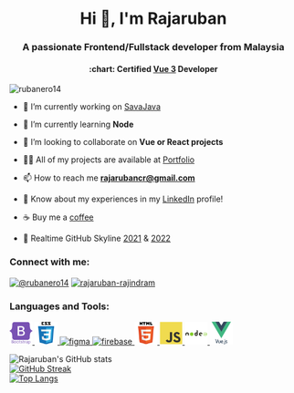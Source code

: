 <h1 align="center">Hi 👋, I'm Rajaruban</h1>
<h3 align="center">A passionate Frontend/Fullstack developer from Malaysia</h3>
<h4 align="center">:chart: Certified <a href="https://www.udemy.com/certificate/UC-c893f4fa-301b-439f-814e-d04d15c15c29">Vue 3</a> Developer</h4>

<p align="left"> <img src="https://komarev.com/ghpvc/?username=rubanero14&label=Profile%20views&color=lightgrey&style=flat" alt="rubanero14" /> </p>

- 🔭 I’m currently working on [SavaJava](https://savajava.github.io)

- 🌱 I’m currently learning **Node**

- 👯 I’m looking to collaborate on **Vue or React projects**

- 👨‍💻 All of my projects are available at [Portfolio](https://rajaruban.github.io)

- 📫 How to reach me **rajarubancr@gmail.com**

- 📄 Know about my experiences in my [LinkedIn](https://www.linkedin.com/in/rajaruban-rajindram/) profile!

- :coffee: Buy me a [coffee](https://paypal.me/rubanero) 

- <g-emoji class="g-emoji" alias="city_sunset" fallback-src="https://github.githubassets.com/images/icons/emoji/unicode/1f306.png">🌆</g-emoji> Realtime GitHub Skyline <a href="https://skyline.github.com/rubanero14/2021">2021</a> &amp; <a href="https://skyline.github.com/rubanero14/2022">2022</a>

<h3 align="left">Connect with me:</h3>
<p align="left">
<a href="https://codepen.io/@rubanero14" target="blank"><img align="center" src="https://raw.githubusercontent.com/rahuldkjain/github-profile-readme-generator/master/src/images/icons/Social/codepen.svg" alt="@rubanero14" height="30" width="40" /></a>
<a href="https://linkedin.com/in/rajaruban-rajindram" target="blank"><img align="center" src="https://raw.githubusercontent.com/rahuldkjain/github-profile-readme-generator/master/src/images/icons/Social/linked-in-alt.svg" alt="rajaruban-rajindram" height="30" width="40" /></a>
</p>

<h3 align="left">Languages and Tools:</h3>
<a href="https://getbootstrap.com" target="_blank" rel="noreferrer"> <img src="https://raw.githubusercontent.com/devicons/devicon/master/icons/bootstrap/bootstrap-plain-wordmark.svg" alt="bootstrap" width="40" height="40"/> </a> <a href="https://www.w3schools.com/css/" target="_blank" rel="noreferrer"> <img src="https://raw.githubusercontent.com/devicons/devicon/master/icons/css3/css3-original-wordmark.svg" alt="css3" width="40" height="40"/> </a> <a href="https://www.figma.com/" target="_blank" rel="noreferrer"> <img src="https://www.vectorlogo.zone/logos/figma/figma-icon.svg" alt="figma" width="40" height="40"/> </a> <a href="https://firebase.google.com/" target="_blank" rel="noreferrer"> <img src="https://www.vectorlogo.zone/logos/firebase/firebase-icon.svg" alt="firebase" width="40" height="40"/> </a> <a href="https://www.w3.org/html/" target="_blank" rel="noreferrer"> <img src="https://raw.githubusercontent.com/devicons/devicon/master/icons/html5/html5-original-wordmark.svg" alt="html5" width="40" height="40"/> </a> <a href="https://developer.mozilla.org/en-US/docs/Web/JavaScript" target="_blank" rel="noreferrer"> <img src="https://raw.githubusercontent.com/devicons/devicon/master/icons/javascript/javascript-original.svg" alt="javascript" width="40" height="40"/> </a> <a href="https://nodejs.org" target="_blank" rel="noreferrer"> <img src="https://raw.githubusercontent.com/devicons/devicon/master/icons/nodejs/nodejs-original-wordmark.svg" alt="nodejs" width="40" height="40"/> </a> <a href="https://vuejs.org/" target="_blank" rel="noreferrer"> <img src="https://raw.githubusercontent.com/devicons/devicon/master/icons/vuejs/vuejs-original-wordmark.svg" alt="vuejs" width="40" height="40"/> </a> </p>

![Rajaruban's GitHub stats](https://github-readme-stats.vercel.app/api?username=rubanero14&count_private=true&theme=vision-friendly-dark)
<br/>
[![GitHub Streak](https://github-readme-streak-stats.herokuapp.com/?user=rubanero14&theme=dark)](https://git.io/streak-stats)
<br/>
[![Top Langs](https://github-readme-stats.vercel.app/api/top-langs/?username=rubanero14&layout=compact&count_private=true&theme=vision-friendly-dark&exclude_repo=DataScienceExperiment_Clustering_Regression_WordCountProbablity,PythonAssessment)](https://github.com/anuraghazra/github-readme-stats)

